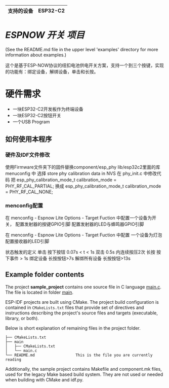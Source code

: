 | 支持的设备 | ESP32-C2 |
| ---------- | -------- |

# _ESPNOW 开关 项目_

(See the README.md file in the upper level 'examples' directory for more information about examples.)

这个是基于ESP-NOW协议的纽扣电池供电开关方案，支持一个到三个按键，实现的功能有：绑定设备，解绑设备，单击和长按。

# 硬件需求
* 一块ESP32-C2开发板作为终端设备
* 一块ESP32-C2按钮开关
* 一个USB Program
  
## 如何使用本程序

### 硬件及IDF文件修改
使用Firmware文件夹下的固件替换component/esp_phy lib/esp32c2里面的库
menuconfig 中 选择 store phy calibration data in NVS
在 phy_init.c 中修改代码
把    esp_phy_calibration_mode_t calibration_mode = PHY_RF_CAL_PARTIAL; 
换成   esp_phy_calibration_mode_t calibration_mode = PHY_RF_CAL_NONE; 

### menconfig配置
在 menconfig - Espnow Lite Options - Target Fuction 中配置一个设备为开关，
配置发射器的按键GPIO引脚
配置发射器的LED与蜂鸣器GPIO引脚

在 menconfig - Espnow Lite Options - Target Fuction 中配置 一个设备为灯泡
配置接收器的LED引脚


状态触发的定义
单击 按下按钮 0.07s < t < 1s
双击 0.5s 内连续按压2次
长按 按下事件 > 1s 
绑定设备  长按按钮>7s
解绑所有设备 长按按钮>13s


## Example folder contents

The project **sample_project** contains one source file in C language [main.c](main/main.c). The file is located in folder [main](main).

ESP-IDF projects are built using CMake. The project build configuration is contained in `CMakeLists.txt`
files that provide set of directives and instructions describing the project's source files and targets
(executable, library, or both). 

Below is short explanation of remaining files in the project folder.

```
├── CMakeLists.txt
├── main
│   ├── CMakeLists.txt
│   └── main.c
└── README.md                  This is the file you are currently reading
```
Additionally, the sample project contains Makefile and component.mk files, used for the legacy Make based build system. 
They are not used or needed when building with CMake and idf.py.
